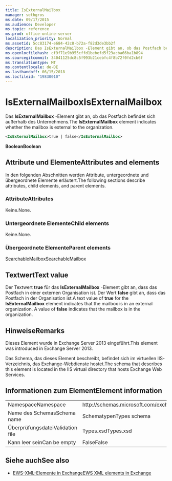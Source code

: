 ```yaml
---
title: IsExternalMailbox
manager: sethgros
ms.date: 09/17/2015
ms.audience: Developer
ms.topic: reference
ms.prod: office-online-server
localization_priority: Normal
ms.assetid: 5cc83174-e684-42c8-b72a-f82d3de3bb2f
description: Das IsExternalMailbox -Element gibt an, ob das Postfach befindet sich außerhalb des Unternehmens.
ms.openlocfilehash: cf9f71e9b955cffd1bebefd5f23acba66ba1b894
ms.sourcegitcommit: 34041125dc8c5f993b21cebfc4f8b72f0fd2cb6f
ms.translationtype: MT
ms.contentlocale: de-DE
ms.lasthandoff: 06/15/2018
ms.locfileid: "19830010"
---
```

# <a name="isexternalmailbox"></a><span data-ttu-id="e8f23-103">IsExternalMailbox</span><span class="sxs-lookup"><span data-stu-id="e8f23-103">IsExternalMailbox</span></span>

<span data-ttu-id="e8f23-104">Das **IsExternalMailbox** -Element gibt an, ob das Postfach befindet sich außerhalb des Unternehmens.</span><span class="sxs-lookup"><span data-stu-id="e8f23-104">The **IsExternalMailbox** element indicates whether the mailbox is external to the organization.</span></span> 
  
```XML
<IsExternalMailbox>true | false</IsExternalMailbox>
```

 <span data-ttu-id="e8f23-105">**Boolean**</span><span class="sxs-lookup"><span data-stu-id="e8f23-105">**Boolean**</span></span>
## <a name="attributes-and-elements"></a><span data-ttu-id="e8f23-106">Attribute und Elemente</span><span class="sxs-lookup"><span data-stu-id="e8f23-106">Attributes and elements</span></span>

<span data-ttu-id="e8f23-107">In den folgenden Abschnitten werden Attribute, untergeordnete und übergeordnete Elemente erläutert.</span><span class="sxs-lookup"><span data-stu-id="e8f23-107">The following sections describe attributes, child elements, and parent elements.</span></span>
  
### <a name="attributes"></a><span data-ttu-id="e8f23-108">Attribute</span><span class="sxs-lookup"><span data-stu-id="e8f23-108">Attributes</span></span>

<span data-ttu-id="e8f23-109">Keine.</span><span class="sxs-lookup"><span data-stu-id="e8f23-109">None.</span></span>
  
### <a name="child-elements"></a><span data-ttu-id="e8f23-110">Untergeordnete Elemente</span><span class="sxs-lookup"><span data-stu-id="e8f23-110">Child elements</span></span>

<span data-ttu-id="e8f23-111">Keine.</span><span class="sxs-lookup"><span data-stu-id="e8f23-111">None.</span></span>
  
### <a name="parent-elements"></a><span data-ttu-id="e8f23-112">Übergeordnete Elemente</span><span class="sxs-lookup"><span data-stu-id="e8f23-112">Parent elements</span></span>

[<span data-ttu-id="e8f23-113">SearchableMailbox</span><span class="sxs-lookup"><span data-stu-id="e8f23-113">SearchableMailbox</span></span>](searchablemailbox.md)
  
## <a name="text-value"></a><span data-ttu-id="e8f23-114">Textwert</span><span class="sxs-lookup"><span data-stu-id="e8f23-114">Text value</span></span>

<span data-ttu-id="e8f23-p101">Der Textwert **true** für das **IsExternalMailbox** -Element gibt an, dass das Postfach in einer externen Organisation ist. Der Wert **false** gibt an, dass das Postfach in der Organisation ist.</span><span class="sxs-lookup"><span data-stu-id="e8f23-p101">A text value of **true** for the **IsExternalMailbox** element indicates that the mailbox is in an external organization. A value of **false** indicates that the mailbox is in the organization.</span></span> 
  
## <a name="remarks"></a><span data-ttu-id="e8f23-117">Hinweise</span><span class="sxs-lookup"><span data-stu-id="e8f23-117">Remarks</span></span>

<span data-ttu-id="e8f23-118">Dieses Element wurde in Exchange Server 2013 eingeführt.</span><span class="sxs-lookup"><span data-stu-id="e8f23-118">This element was introduced in Exchange Server 2013.</span></span>
  
<span data-ttu-id="e8f23-119">Das Schema, das dieses Element beschreibt, befindet sich im virtuellen IIS-Verzeichnis, das Exchange-Webdienste hostet.</span><span class="sxs-lookup"><span data-stu-id="e8f23-119">The schema that describes this element is located in the IIS virtual directory that hosts Exchange Web Services.</span></span>
  
## <a name="element-information"></a><span data-ttu-id="e8f23-120">Informationen zum Element</span><span class="sxs-lookup"><span data-stu-id="e8f23-120">Element information</span></span>

|||
|:-----|:-----|
|<span data-ttu-id="e8f23-121">Namespace</span><span class="sxs-lookup"><span data-stu-id="e8f23-121">Namespace</span></span>  <br/> |http://schemas.microsoft.com/exchange/services/2006/types  <br/> |
|<span data-ttu-id="e8f23-122">Name des Schemas</span><span class="sxs-lookup"><span data-stu-id="e8f23-122">Schema name</span></span>  <br/> |<span data-ttu-id="e8f23-123">Schematypen</span><span class="sxs-lookup"><span data-stu-id="e8f23-123">Types schema</span></span>  <br/> |
|<span data-ttu-id="e8f23-124">Überprüfungsdatei</span><span class="sxs-lookup"><span data-stu-id="e8f23-124">Validation file</span></span>  <br/> |<span data-ttu-id="e8f23-125">Types.xsd</span><span class="sxs-lookup"><span data-stu-id="e8f23-125">Types.xsd</span></span>  <br/> |
|<span data-ttu-id="e8f23-126">Kann leer sein</span><span class="sxs-lookup"><span data-stu-id="e8f23-126">Can be empty</span></span>  <br/> |<span data-ttu-id="e8f23-127">False</span><span class="sxs-lookup"><span data-stu-id="e8f23-127">False</span></span>  <br/> |
   
## <a name="see-also"></a><span data-ttu-id="e8f23-128">Siehe auch</span><span class="sxs-lookup"><span data-stu-id="e8f23-128">See also</span></span>



- [<span data-ttu-id="e8f23-129">EWS-XML-Elemente in Exchange</span><span class="sxs-lookup"><span data-stu-id="e8f23-129">EWS XML elements in Exchange</span></span>](ews-xml-elements-in-exchange.md)

